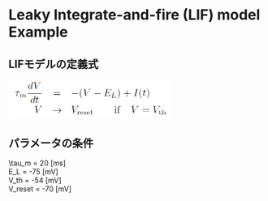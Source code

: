 # Leaky Integrate-and-fire (LIF) model Example  
## LIFモデルの定義式

<div>
	<img src='/img/equation_lif.png' width="320px">
</div>

## パラメータの条件

\tau_m = 20 [ms]  
E_L = -75 [mV]  
V_th = -54 [mV]  
V_reset = -70 [mV]  
